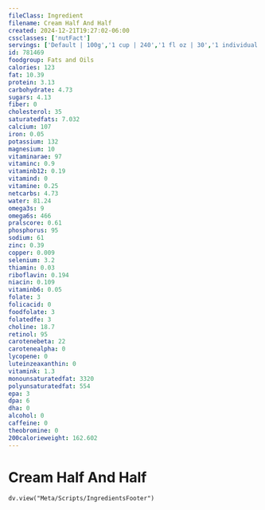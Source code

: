 ```yaml
---
fileClass: Ingredient
filename: Cream Half And Half
created: 2024-12-21T19:27:02-06:00
cssclasses: ['nutFact']
servings: ['Default | 100g','1 cup | 240','1 fl oz | 30','1 individual container (.5 fl oz) | 15','guideline amount per fl oz of beverage | 3']
id: 781469
foodgroup: Fats and Oils
calories: 123
fat: 10.39
protein: 3.13
carbohydrate: 4.73
sugars: 4.13
fiber: 0
cholesterol: 35
saturatedfats: 7.032
calcium: 107
iron: 0.05
potassium: 132
magnesium: 10
vitaminarae: 97
vitaminc: 0.9
vitaminb12: 0.19
vitamind: 0
vitamine: 0.25
netcarbs: 4.73
water: 81.24
omega3s: 9
omega6s: 466
pralscore: 0.61
phosphorus: 95
sodium: 61
zinc: 0.39
copper: 0.009
selenium: 3.2
thiamin: 0.03
riboflavin: 0.194
niacin: 0.109
vitaminb6: 0.05
folate: 3
folicacid: 0
foodfolate: 3
folatedfe: 3
choline: 18.7
retinol: 95
carotenebeta: 22
carotenealpha: 0
lycopene: 0
luteinzeaxanthin: 0
vitamink: 1.3
monounsaturatedfat: 3320
polyunsaturatedfat: 554
epa: 3
dpa: 6
dha: 0
alcohol: 0
caffeine: 0
theobromine: 0
200calorieweight: 162.602
---
```


# Cream Half And Half

```dataviewjs
dv.view("Meta/Scripts/IngredientsFooter")
```